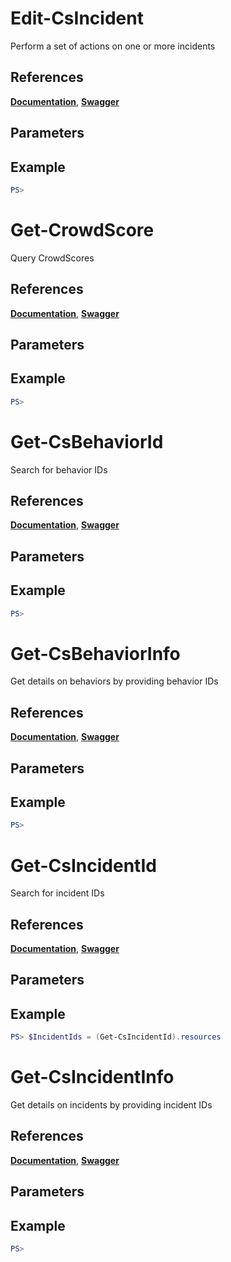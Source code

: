 # Edit-CsIncident
Perform a set of actions on one or more incidents

## References
**[Documentation]()**, **[Swagger]()**

## Parameters

## Example
```powershell
PS>
```

# Get-CrowdScore
Query CrowdScores

## References
**[Documentation]()**, **[Swagger]()**

## Parameters

## Example
```powershell
PS>
```

# Get-CsBehaviorId
Search for behavior IDs

## References
**[Documentation]()**, **[Swagger]()**

## Parameters

## Example
```powershell
PS>
```

# Get-CsBehaviorInfo
Get details on behaviors by providing behavior IDs

## References
**[Documentation]()**, **[Swagger]()**

## Parameters

## Example
```powershell
PS>
```

# Get-CsIncidentId
Search for incident IDs

## References
**[Documentation]()**, **[Swagger]()**

## Parameters

## Example
```powershell
PS> $IncidentIds = (Get-CsIncidentId).resources
```

# Get-CsIncidentInfo
Get details on incidents by providing incident IDs

## References
**[Documentation]()**, **[Swagger]()**

## Parameters

## Example
```powershell
PS>
```